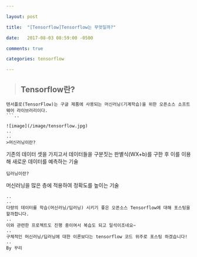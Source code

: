 ```yaml
---

layout: post

title:  "[Tensorflow]Tensorflow는 무엇일까?"

date:   2017-08-03 08:59:00 -0500

comments: true

categories: tensorflow

---
```


>## Tensorflow란?
```
텐서플로(TensorFlow)는 구글 제품에 사용되는 머신러닝(기계학습)을 위한 오픈소스 소프트웨어 라이브러리이다.
```.. 

![image](/image/tensorflow.jpg)
.. 
.. 
>머신러닝이란?
```
기존의 데이터 셋을 가지고서 데이터들을 구분짓는 판별식(WX+b)를 구한 후 이를 이용해 새로운 데이터를 예측하는 기술
```
딥러닝이란?
```
머신러닝을 많은 층에 적용하여 정확도를 높이는 기술
```
..
.. 
다량의 데이터를 학습(머신러닝/딥러닝) 시키기 좋은 오픈소스 Tensorflow에 대해 포스팅을 할까합니다.
.. 
이와 관련한 프로젝트도 진행 중이여서 복습도 되고 일석이조네요~
.. 
구체적인 머신러닝/딥러닝에 대한 이론보다는 tensorflow 코드 위주로 포스팅 하겠습니다! 
.. 
By 꾸리
